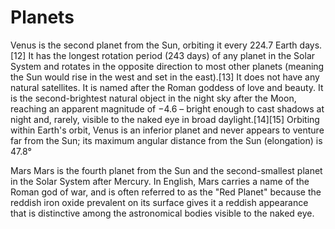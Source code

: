 # Planets

Venus is the second planet from the Sun, orbiting it every 224.7 Earth days.[12] It has the longest rotation period (243 days) of any planet in the Solar System and rotates in the opposite direction to most other planets (meaning the Sun would rise in the west and set in the east).[13] It does not have any natural satellites. It is named after the Roman goddess of love and beauty. It is the second-brightest natural object in the night sky after the Moon, reaching an apparent magnitude of −4.6 – bright enough to cast shadows at night and, rarely, visible to the naked eye in broad daylight.[14][15] Orbiting within Earth's orbit, Venus is an inferior planet and never appears to venture far from the Sun; its maximum angular distance from the Sun (elongation) is 47.8°


Mars
Mars is the fourth planet from the Sun and the second-smallest planet in the Solar System after Mercury. In English, Mars carries a name of the Roman god of war, and is often referred to as the "Red Planet" because the reddish iron oxide prevalent on its surface gives it a reddish appearance that is distinctive among the astronomical bodies visible to the naked eye.